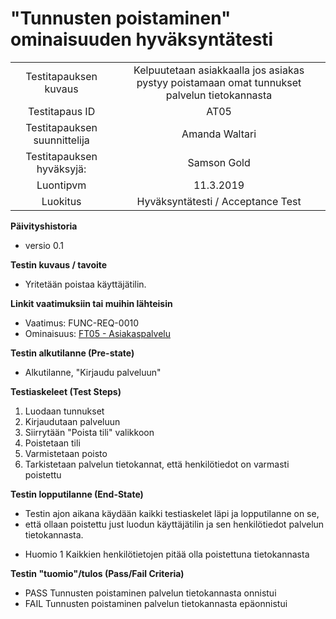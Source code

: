 # "Tunnusten poistaminen" ominaisuuden hyväksyntätesti

| | |
|:-:|:-:|
| Testitapauksen kuvaus | Kelpuutetaan asiakkaalla jos asiakas pystyy poistamaan omat tunnukset palvelun tietokannasta  |
| Testitapaus ID | AT05 |
| Testitapauksen suunnittelija | Amanda Waltari | 
| Testitapauksen hyväksyjä: | Samson Gold |
| Luontipvm | 11.3.2019 |
| Luokitus | Hyväksyntätesti / Acceptance Test |

**Päivityshistoria**

* versio 0.1 

**Testin kuvaus / tavoite**

* Yritetään poistaa käyttäjätilin.

**Linkit vaatimuksiin tai muihin lähteisin**

* Vaatimus: FUNC-REQ-0010
* Ominaisuus: [FT05 - Asiakaspalvelu](f3_delete_account.md)

**Testin alkutilanne (Pre-state)** 

* Alkutilanne, "Kirjaudu palveluun"

**Testiaskeleet (Test Steps)**

1. Luodaan tunnukset
2. Kirjaudutaan palveluun
3. Siirrytään "Poista tili" valikkoon
4. Poistetaan tili
5. Varmistetaan poisto
6. Tarkistetaan palvelun tietokannat, että henkilötiedot on varmasti poistettu

**Testin lopputilanne (End-State)**


* Testin ajon aikana käydään kaikki testiaskelet läpi ja lopputilanne on se,
* että ollaan poistettu just luodun käyttäjätilin ja sen henkilötiedot palvelun tietokannasta.



<!--**Huomioitava testin aikana**

* Huomio 1-->
* Huomio 1 Kaikkien henkilötietojen pitää olla poistettuna tietokannasta


**Testin "tuomio"/tulos (Pass/Fail Criteria)**


* PASS Tunnusten poistaminen palvelun tietokannasta onnistui
* FAIL Tunnusten poistaminen palvelun tietokannasta epäonnistui